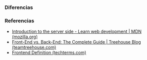 ### Diferencias


### Referencias

- [Introduction to the server side - Learn web development | MDN (mozilla.org)](https://developer.mozilla.org/en-US/docs/Learn/Server-side/First_steps/Introduction)
- [Front-End vs. Back-End: The Complete Guide | Treehouse Blog (teamtreehouse.com)](https://blog.teamtreehouse.com/i-dont-speak-your-language-frontend-vs-backend)
- [Frontend Definition (techterms.com)](https://techterms.com/definition/frontend)

